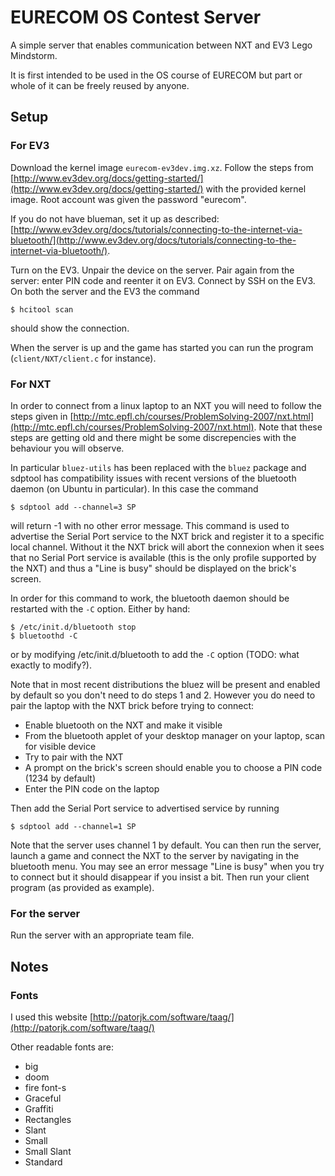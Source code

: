 # EURECOM OS Contest Server

A simple server that enables communication between NXT and EV3 Lego Mindstorm.

It is first intended to be used in the OS course of EURECOM but part or whole of it can be freely reused by anyone.

## Setup

### For EV3

Download the kernel image `eurecom-ev3dev.img.xz`. Follow the steps from [http://www.ev3dev.org/docs/getting-started/](http://www.ev3dev.org/docs/getting-started/) with the provided kernel image. Root account was given the password "eurecom".

If you do not have blueman, set it up as described: [http://www.ev3dev.org/docs/tutorials/connecting-to-the-internet-via-bluetooth/](http://www.ev3dev.org/docs/tutorials/connecting-to-the-internet-via-bluetooth/).

Turn on the EV3. Unpair the device on the server. Pair again from the server: enter PIN code and reenter it on EV3. Connect by SSH on the EV3. On both the server and the EV3 the command
```
$ hcitool scan
```

should show the connection.

When the server is up and the game has started you can run the program (`client/NXT/client.c` for instance).

### For NXT

In order to connect from a linux laptop to an NXT you will need to follow the steps given in [http://mtc.epfl.ch/courses/ProblemSolving-2007/nxt.html](http://mtc.epfl.ch/courses/ProblemSolving-2007/nxt.html). Note that these steps are getting old and there might be some discrepencies with the behaviour you will observe.

In particular `bluez-utils` has been replaced with the `bluez` package and sdptool has compatibility issues with recent versions of the bluetooth daemon (on Ubuntu in particular). In this case the command
```
$ sdptool add --channel=3 SP
```
will return -1 with no other error message. This command is used to advertise the Serial Port service to the NXT brick and register it to a specific local channel. Without it the NXT brick will abort the connexion when it sees that no Serial Port service is available (this is the only profile supported by the NXT) and thus a "Line is busy" should be displayed on the brick's screen.

In order for this command to work, the bluetooth daemon should be restarted with the `-C` option. Either by hand:
```
$ /etc/init.d/bluetooth stop
$ bluetoothd -C
```
or by modifying /etc/init.d/bluetooth to add the `-C` option (TODO: what exactly to modify?).

Note that in most recent distributions the bluez will be present and enabled by default so you don't need to do steps 1 and 2. However you do need to pair the laptop with the NXT brick before trying to connect:
* Enable bluetooth on the NXT and make it visible
* From the bluetooth applet of your desktop manager on your laptop, scan for visible device
* Try to pair with the NXT
* A prompt on the brick's screen should enable you to choose a PIN code (1234 by default)
* Enter the PIN code on the laptop

Then add the Serial Port service to advertised service by running
```
$ sdptool add --channel=1 SP
```
Note that the server uses channel 1 by default. You can then run the server, launch a game and connect the NXT to the server by
navigating in the bluetooth menu. You may see an error message "Line is busy" when you try to connect but it should disappear if
you insist a bit. Then run your client program (as provided as example).


### For the server

Run the server with an appropriate team file.

## Notes

### Fonts

I used this website [http://patorjk.com/software/taag/](http://patorjk.com/software/taag/)

Other readable fonts are:
* big
* doom
* fire font-s
* Graceful
* Graffiti
* Rectangles
* Slant
* Small
* Small Slant
* Standard
